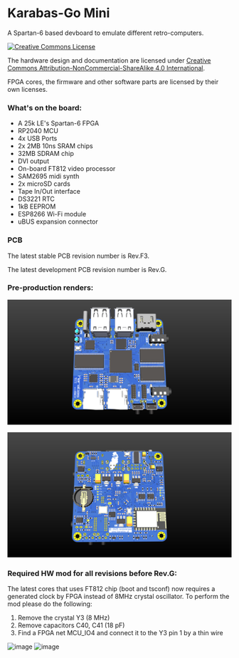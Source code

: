 # Karabas-Go Mini

A Spartan-6 based devboard to emulate different retro-computers.

[![Creative Commons License](https://i.creativecommons.org/l/by-nc-sa/4.0/88x31.png)](http://creativecommons.org/licenses/by-nc-sa/4.0/)

The hardware design and documentation are licensed under [Creative Commons Attribution-NonCommercial-ShareAlike 4.0 International](http://creativecommons.org/licenses/by-nc-sa/4.0/).

FPGA cores, the firmware and other software parts are licensed by their own licenses.

### What's on the board:

- A 25k LE's Spartan-6 FPGA
- RP2040 MCU
- 4x USB Ports
- 2x 2MB 10ns SRAM chips
- 32MB SDRAM chip
- DVI output
- On-board FT812 video processor
- SAM2695 midi synth
- 2x microSD cards
- Tape In/Out interface
- DS3221 RTC
- 1kB EEPROM
- ESP8266 Wi-Fi module
- uBUS expansion connector

### PCB 

The latest stable PCB revision number is Rev.F3.

The latest development PCB revision number is Rev.G.

### Pre-production renders:

![image](https://github.com/andykarpov/karabas-mini/blob/master/docs/karabas-mini-top.png?raw=true)

![image](https://github.com/andykarpov/karabas-mini/blob/master/docs/karabas-mini-bot.png?raw=true)

### Required HW mod for all revisions before Rev.G:

The latest cores that uses FT812 chip (boot and tsconf) now requires a generated clock by FPGA instead of 8MHz crystal oscillator.
To perform the mod please do the following:

1. Remove the crystal Y3 (8 MHz)
2. Remove capacitors C40, C41 (18 pF)
3. Find a FPGA net MCU_IO4 and connect it to the Y3 pin 1 by a thin wire

<img width="720" height="1280" alt="image" src="https://github.com/user-attachments/assets/6c0353e9-72ee-4333-b9af-bc0b21796d64" />

<img width="859" height="707" alt="image" src="https://github.com/user-attachments/assets/598732b1-598a-4d0c-96e7-f6a9aea87d72" />


